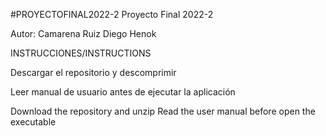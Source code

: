 #PROYECTOFINAL2022-2
Proyecto Final 2022-2

Autor: Camarena Ruiz Diego Henok

INSTRUCCIONES/INSTRUCTIONS

Descargar el repositorio y descomprimir

Leer manual de usuario antes de ejecutar la aplicación


Download the repository and unzip
Read the user manual before open the executable